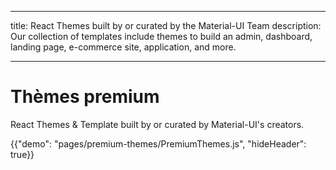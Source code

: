 * * *

title: React Themes built by or curated by the Material-UI Team description: Our collection of templates include themes to build an admin, dashboard, landing page, e-commerce site, application, and more.

* * *

# Thèmes premium

<p class="description">React Themes & Template built by or curated by Material-UI's creators.</p>

{{"demo": "pages/premium-themes/PremiumThemes.js", "hideHeader": true}}